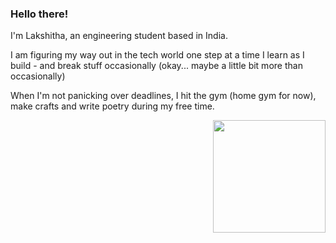 ### Hello there!

I'm Lakshitha, an engineering student based in India.

I am figuring my way out in the tech world one step at a time
I learn as I build - and break stuff occasionally (okay... maybe a little bit more than occasionally)

When I'm not panicking over deadlines, I hit the gym (home gym for now), make crafts and write poetry during my free time.

<p align="right">
  <img src="https://github-readme-stats.vercel.app/api?username=lakshm22&show_icons=true&theme=tokyonight&border_radius=8&hide_border=true" height="180"/>
</p>

